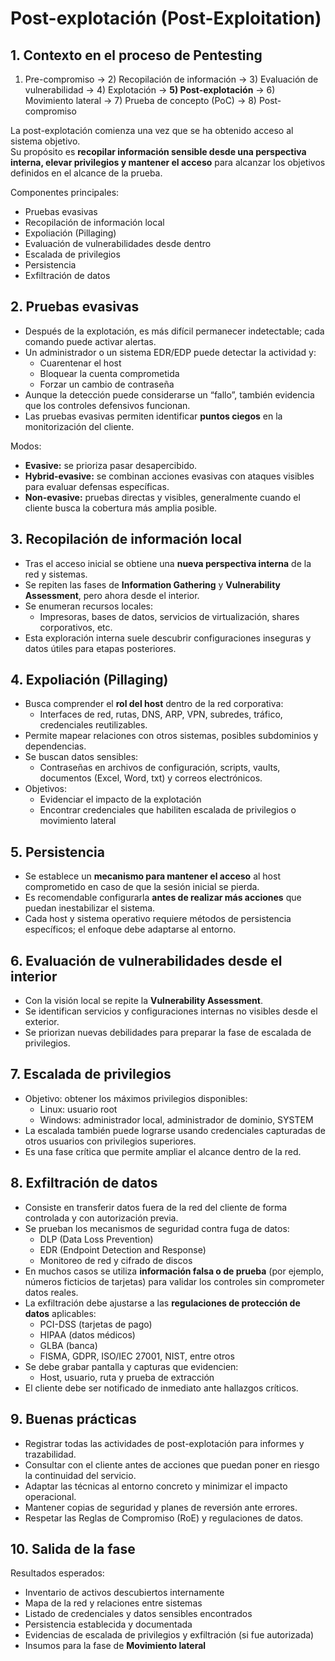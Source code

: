 # Post-explotación (Post-Exploitation)

## 1. Contexto en el proceso de Pentesting
1) Pre-compromiso → 2) Recopilación de información → 3) Evaluación de vulnerabilidad → 4) Explotación → **5) Post-explotación** → 6) Movimiento lateral → 7) Prueba de concepto (PoC) → 8) Post-compromiso

La post-explotación comienza una vez que se ha obtenido acceso al sistema objetivo.  
Su propósito es **recopilar información sensible desde una perspectiva interna, elevar privilegios y mantener el acceso** para alcanzar los objetivos definidos en el alcance de la prueba.

Componentes principales:
- Pruebas evasivas
- Recopilación de información local
- Expoliación (Pillaging)
- Evaluación de vulnerabilidades desde dentro
- Escalada de privilegios
- Persistencia
- Exfiltración de datos

## 2. Pruebas evasivas
- Después de la explotación, es más difícil permanecer indetectable; cada comando puede activar alertas.
- Un administrador o un sistema EDR/EDP puede detectar la actividad y:
  - Cuarentenar el host
  - Bloquear la cuenta comprometida
  - Forzar un cambio de contraseña
- Aunque la detección puede considerarse un “fallo”, también evidencia que los controles defensivos funcionan.
- Las pruebas evasivas permiten identificar **puntos ciegos** en la monitorización del cliente.

Modos:
- **Evasive:** se prioriza pasar desapercibido.
- **Hybrid-evasive:** se combinan acciones evasivas con ataques visibles para evaluar defensas específicas.
- **Non-evasive:** pruebas directas y visibles, generalmente cuando el cliente busca la cobertura más amplia posible.

## 3. Recopilación de información local
- Tras el acceso inicial se obtiene una **nueva perspectiva interna** de la red y sistemas.
- Se repiten las fases de **Information Gathering** y **Vulnerability Assessment**, pero ahora desde el interior.
- Se enumeran recursos locales:
  - Impresoras, bases de datos, servicios de virtualización, shares corporativos, etc.
- Esta exploración interna suele descubrir configuraciones inseguras y datos útiles para etapas posteriores.

## 4. Expoliación (Pillaging)
- Busca comprender el **rol del host** dentro de la red corporativa:
  - Interfaces de red, rutas, DNS, ARP, VPN, subredes, tráfico, credenciales reutilizables.
- Permite mapear relaciones con otros sistemas, posibles subdominios y dependencias.
- Se buscan datos sensibles:
  - Contraseñas en archivos de configuración, scripts, vaults, documentos (Excel, Word, txt) y correos electrónicos.
- Objetivos:
  - Evidenciar el impacto de la explotación
  - Encontrar credenciales que habiliten escalada de privilegios o movimiento lateral

## 5. Persistencia
- Se establece un **mecanismo para mantener el acceso** al host comprometido en caso de que la sesión inicial se pierda.
- Es recomendable configurarla **antes de realizar más acciones** que puedan inestabilizar el sistema.
- Cada host y sistema operativo requiere métodos de persistencia específicos; el enfoque debe adaptarse al entorno.

## 6. Evaluación de vulnerabilidades desde el interior
- Con la visión local se repite la **Vulnerability Assessment**.
- Se identifican servicios y configuraciones internas no visibles desde el exterior.
- Se priorizan nuevas debilidades para preparar la fase de escalada de privilegios.

## 7. Escalada de privilegios
- Objetivo: obtener los máximos privilegios disponibles:
  - Linux: usuario root
  - Windows: administrador local, administrador de dominio, SYSTEM
- La escalada también puede lograrse usando credenciales capturadas de otros usuarios con privilegios superiores.
- Es una fase crítica que permite ampliar el alcance dentro de la red.

## 8. Exfiltración de datos
- Consiste en transferir datos fuera de la red del cliente de forma controlada y con autorización previa.
- Se prueban los mecanismos de seguridad contra fuga de datos:
  - DLP (Data Loss Prevention)
  - EDR (Endpoint Detection and Response)
  - Monitoreo de red y cifrado de discos
- En muchos casos se utiliza **información falsa o de prueba** (por ejemplo, números ficticios de tarjetas) para validar los controles sin comprometer datos reales.
- La exfiltración debe ajustarse a las **regulaciones de protección de datos** aplicables:
  - PCI-DSS (tarjetas de pago)
  - HIPAA (datos médicos)
  - GLBA (banca)
  - FISMA, GDPR, ISO/IEC 27001, NIST, entre otros
- Se debe grabar pantalla y capturas que evidencien:
  - Host, usuario, ruta y prueba de extracción
- El cliente debe ser notificado de inmediato ante hallazgos críticos.

## 9. Buenas prácticas
- Registrar todas las actividades de post-explotación para informes y trazabilidad.
- Consultar con el cliente antes de acciones que puedan poner en riesgo la continuidad del servicio.
- Adaptar las técnicas al entorno concreto y minimizar el impacto operacional.
- Mantener copias de seguridad y planes de reversión ante errores.
- Respetar las Reglas de Compromiso (RoE) y regulaciones de datos.

## 10. Salida de la fase
Resultados esperados:
- Inventario de activos descubiertos internamente
- Mapa de la red y relaciones entre sistemas
- Listado de credenciales y datos sensibles encontrados
- Persistencia establecida y documentada
- Evidencias de escalada de privilegios y exfiltración (si fue autorizada)
- Insumos para la fase de **Movimiento lateral**

